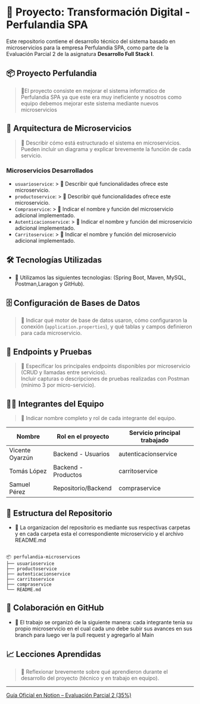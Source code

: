 # 🧾 Proyecto: Transformación Digital - Perfulandia SPA


Este repositorio contiene el desarrollo técnico del sistema basado en microservicios para la empresa Perfulandia SPA, como parte de la Evaluación Parcial 2 de la asignatura **Desarrollo Full Stack I**.

## 📦 Proyecto Perfulandia

> 📝El proyecto consiste en mejorar el sistema informatico de Perfulandia SPA ya que este era muy ineficiente y nosotros como equipo debemos mejorar este sistema mediante nuevos microservicios
## 🧩 Arquitectura de Microservicios

> 📝 Describir cómo está estructurado el sistema en microservicios. Pueden incluir un diagrama y explicar brevemente la función de cada servicio.

### Microservicios Desarrollados

- `usuarioservice`: > 📝 Describir qué funcionalidades ofrece este microservicio.
- `productoservice`: > 📝 Describir qué funcionalidades ofrece este microservicio.
- `Compraservice`: > 📝 Indicar el nombre y función del microservicio adicional implementado.
- `Autenticacionservice`: > 📝 Indicar el nombre y función del microservicio adicional implementado.
- `Carritoservice`: > 📝 Indicar el nombre y función del microservicio adicional implementado.

## 🛠️ Tecnologías Utilizadas

- 📝 Utilizamos las siguientes tecnologias: (Spring Boot, Maven, MySQL, Postman,Laragon  y GitHub).

## 🗄️ Configuración de Bases de Datos

> 📝 Indicar qué motor de base de datos usaron, cómo configuraron la conexión (`application.properties`), y qué tablas y campos definieron para cada microservicio.

## 📮 Endpoints y Pruebas

> 📝 Especificar los principales endpoints disponibles por microservicio (CRUD y llamadas entre servicios).  
> Incluir capturas o descripciones de pruebas realizadas con Postman (mínimo 3 por micro-servicio).

## 🧑‍💻 Integrantes del Equipo

> 📝 Indicar nombre completo y rol de cada integrante del equipo.

| Nombre                  | Rol en el proyecto         | Servicio principal trabajado |
|-------------------------|----------------------------|------------------------------|
| Vicente Oyarzún         | Backend - Usuarios         | autenticacionservice         |
| Tomás López             | Backend - Productos        | carritoservice               |
| Samuel Pérez            | Repositorio/Backend        | compraservice                |


## 📂 Estructura del Repositorio

- 📝 La organizacion del repositorio es mediante sus respectivas carpetas y en cada carpeta esta el correspondiente microservicio y el archivo README.md

```

📦 perfulandia-microservices
├── usuarioservice
├── productoservice
├── autenticacionservice
├── carritoservice
├── compraservice 
└── README.md

```

## 👥 Colaboración en GitHub

- 📝 El trabajo se organizó de la siguiente manera: cada integrante tenia su propio microservicio en el cual cada uno debe subir sus avances en sus branch para luego ver la pull request y agregarlo al Main


## 📈 Lecciones Aprendidas

> 📝 Reflexionar brevemente sobre qué aprendieron durante el desarrollo del proyecto (técnico y en trabajo en equipo).

---

[Guía Oficial en Notion – Evaluación Parcial 2 (35%)](https://quilt-canary-969.notion.site/Gu-a-Oficial-Evaluaci-n-Parcial-2-35-1f75b3c4e31280aaab79c9a71f1cfb7b?pvs=4)

